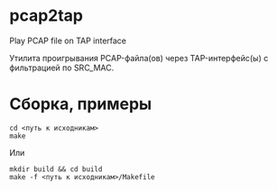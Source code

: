 # pcap2tap

Play PCAP file on TAP interface

Утилита проигрывания PCAP-файла(ов) через TAP-интерфейс(ы) с фильтрацией по SRC_MAC.

# Сборка, примеры

```
cd <путь к исходникам>
make
```
Или
```
mkdir build && cd build
make -f <путь к исходникам>/Makefile
```

